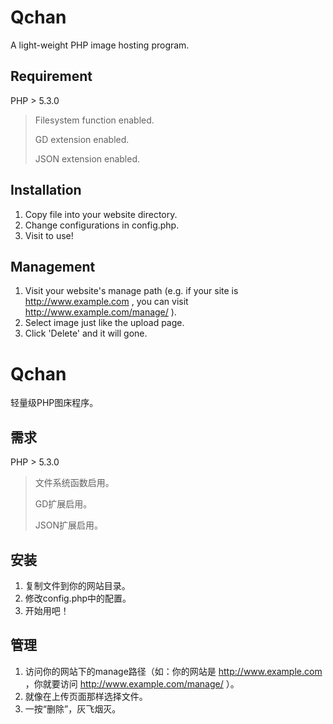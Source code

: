 Qchan
==========
A light-weight PHP image hosting program.

Requirement
----------
PHP > 5.3.0
> Filesystem function enabled.
> 
> GD extension enabled.
> 
> JSON extension enabled.

Installation
----------
1. Copy file into your website directory.
2. Change configurations in config.php.
3. Visit to use!

Management
----------
1. Visit your website's manage path (e.g. if your site is http://www.example.com , you can visit http://www.example.com/manage/ ).
2. Select image just like the upload page.
3. Click 'Delete' and it will gone.

Qchan
==========
轻量级PHP图床程序。

需求
----------
PHP > 5.3.0
> 文件系统函数启用。
> 
> GD扩展启用。
> 
> JSON扩展启用。

安装
----------
1. 复制文件到你的网站目录。
2. 修改config.php中的配置。
3. 开始用吧！

管理
----------
1. 访问你的网站下的manage路径（如：你的网站是 http://www.example.com ，你就要访问 http://www.example.com/manage/ ）。
2. 就像在上传页面那样选择文件。
3. 一按“删除”，灰飞烟灭。
